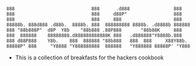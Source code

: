     888                            888      .d888                888
    888                            888     d88P"                 888
    888                            888     888                   888
    88888b. 888d888 .d88b.  8888b. 888  888888888 8888b. .d8888b 888888
    888 "88b888P"  d8P  Y8b    "88b888 .88P888       "88b88K     888
    888  888888    88888888.d888888888888K 888   .d888888"Y8888b.888
    888 d88P888    Y8b.    888  888888 "88b888   888  888     X88Y88b.
    88888P" 888     "Y8888 "Y888888888  888888   "Y888888 88888P' "Y888

-   This is a collection of breakfasts for the hackers cookbook
